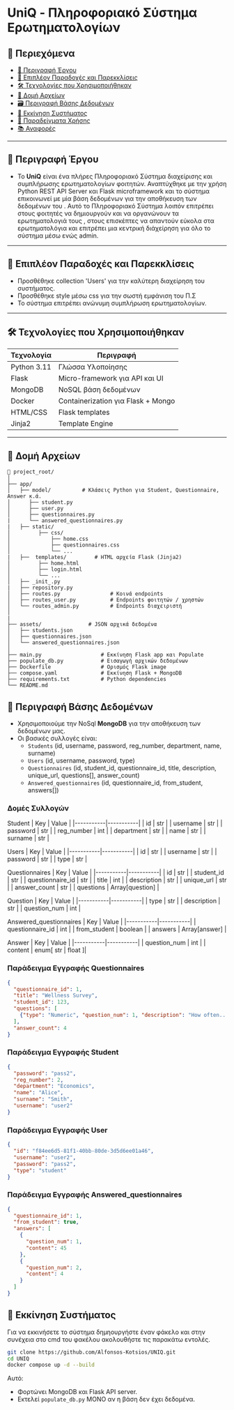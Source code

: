 # UniQ - Πληροφοριακό Σύστημα Ερωτηματολογίων

## 📑 Περιεχόμενα

- [🎯 Περιγραφή Έργου](#🎯-περιγραφή-έργου)
- [📌 Επιπλέον Παραδοχές και Παρεκκλίσεις](#📌-επιπλέον-παραδοχές-και-παρεκκλίσεις)
- [🛠️ Τεχνολογίες που Χρησιμοποιήθηκαν](#🛠️-τεχνολογίες-που-χρησιμοποιήθηκαν)
- [📂 Δομή Αρχείων](#📂-δομή-αρχείων)
- [🗃️ Περιγραφή Βάσης Δεδομένων](#🗃️-περιγραφή-βάσης-δεδομένων)
- [🚀 Εκκίνηση Συστήματος](#🚀-εκκίνηση-συστήματος)
- [🧪 Παραδείγματα Χρήσης](#🧪-παραδείγματα-χρήσης)
- [📚 Αναφορές](#📚-αναφορές)

---

## 🎯 Περιγραφή Έργου

- Το **UniQ** είναι ένα πλήρες Πληροφοριακό Σύστημα διαχείρισης και συμπλήρωσης ερωτηματολογίων φοιτητών. Αναπτύχθηκε με την χρήση Python REST API Server και Flask microframework και το σύστημα επικοινωνεί με μία βάση δεδομένων για την αποθήκευση των δεδομένων του . Αυτό το Πληροφοριακό Σύστημα λοιπόν επιτρέπει στους φοιτητές να δημιουργούν και να οργανώνουν τα ερωτηματολογιά τους , στους επισκέπτες να απαντούν εύκολα στα ερωτηματολόγια και επιτρέπει μια κεντρική διάχείρηση για όλο το σύστημα μέσω ενώς admin.
---

## 📌 Επιπλέον Παραδοχές και Παρεκκλίσεις

- Προσθέθηκε collection 'Users' για την καλύτερη διαχείρηση του συστήματος.
- Προσθέθηκε style μέσω css για την σωστή εμφάνιση του Π.Σ
- Το σύστημα επιτρέπει ανώνυμη συμπλήρωση ερωτηματολογίων.

---

## 🛠️ Τεχνολογίες που Χρησιμοποιήθηκαν

| Τεχνολογία | Περιγραφή |
|-----------|-----------|
| Python 3.11 | Γλώσσα Υλοποίησης |
| Flask | Micro-framework για API και UI |
| MongoDB | NoSQL βάση δεδομένων |
| Docker | Containerization για Flask + Mongo |
| HTML/CSS | Flask templates |
| Jinja2 | Template Engine |


---

## 📂 Δομή Αρχείων
```plaintext
📁 project_root/
│
├── app/
│   ├── model/          # Κλάσεις Python για Student, Questionnaire, Answer κ.ά.
│      ├── student.py
│      ├── user.py
│      ├── questionnaires.py
|      └── answered_questionnaires.py
|   ├── static/
│   	  ├── css/
│      		  ├── home.css
│      		  ├── questionnaires.css
│       	  └── ...
|   ├──  templates/         # HTML αρχεία Flask (Jinja2)
│         ├── home.html
│         ├── login.html
│         └── ...
│   ├── _init_.py
|   ├── repository.py   
│   ├── routes.py                # Κοινά endpoints
│   ├── routes_user.py           # Endpoints φοιτητών / χρηστών
│   └── routes_admin.py          # Endpoints διαχειριστή
│
|
├── assets/               # JSON αρχικά δεδομένα
│   ├── students.json
│   ├── questionnaires.json
│   └── answered_questionnaires.json
│
├── main.py                   # Εκκίνηση Flask app και Populate
├── populate_db.py            # Εισαγωγή αρχικών δεδομένων
├── Dockerfile                # Ορισμός Flask image
├── compose.yaml              # Εκκίνηση Flask + MongoDB
├── requirements.txt          # Python dependencies
└── README.md                 
```

## 🧩 Περιγραφή Βάσης Δεδομένων
-  Χρησιμοποιούμε την NoSql **MongoDB** για την αποθήκευση των δεδομένων μας.
- Οι βασικές συλλογές είναι:
  - `Students` (id, username, password, reg_number, department, name, surname)
  - `Users` (id, username, password, type)
  - `Questionnaires` (id, student_id, questionnaire_id, title, description, unique_url, questions[], answer_count)
  - `Answered_questionnaires` (id, questionnaire_id, from_student, answers[])

### Δομές Συλλογών
 Student
| Key | Value |
|-----------|-----------|
| id | str |
| username | str |
| password | str |
| reg_number | int |
| department | str |
| name | str |
| surname | str |

 Users
| Key | Value |
|-----------|-----------|
| id | str |
| username | str |
| password | str |
| type | str |

Questionnaires
| Key | Value |
|-----------|-----------|
| id | str |
| student_id | str |
| questionnaire_id | str |
| title  | int |
| description | str |
| unique_url | str |
| answer_count | str |
| questions | Array[question] |

Question
| Key | Value |
|-----------|-----------|
| type | str |
| description  | str |
| question_num | int |

Answered_questionnaires
| Key | Value |
|-----------|-----------|
| questionnaire_id | int |
| from_student | boolean |
| answers | Array[answer] |

Answer
| Key | Value |
|-----------|-----------|
| question_num | int |
| content | enum[ str | float ]|


### Παράδειγμα Εγγραφής Questionnaires
```json
{
  "questionnaire_id": 1,
  "title": "Wellness Survey",
  "student_id": 123,
  "questions": [
    {"type": "Numeric", "question_num": 1, "description": "How often..." }
  ],
  "answer_count": 4
}
```
### Παράδειγμα Εγγραφής Student
```json
{
  "password": "pass2",
  "reg_number": 2,
  "department": "Economics",
  "name": "Alice",
  "surname": "Smith",
  "username": "user2"
}
```
### Παράδειγμα Εγγραφής User
```json
{
  "id": "f84ee6d5-81f1-40bb-80de-3d5d6ee01a46",
  "username": "user2",
  "password": "pass2",
  "type": "student"
}
```
### Παράδειγμα Εγγραφής Answered_questionnaires
```json
{
  "questionnaire_id": 1,
  "from_student": true,
  "answers": [
    {
      "question_num": 1,
      "content": 45
    },
    {
      "question_num": 2,
      "content": 4
    }
  ]
}
```
## 🚀 Εκκίνηση Συστήματος

Για να εκκινήσετε το σύστημα δημηουργήστε έναν φάκελο και στην συνέχεια στο cmd του φακέλου ακολουθήστε τις 
παρακάτω εντολές.

```bash
git clone https://github.com/Alfonsos-Kotsios/UNIQ.git
cd UNIQ
docker compose up -d --build
```
Αυτό:
- Φορτώνει MongoDB και Flask API server.
- Εκτελεί `populate_db.py` ΜΟΝΟ αν η βάση δεν έχει δεδομένα.
